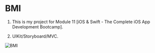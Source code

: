 # BMI

1. This is my project for Module 11 [iOS & Swift - The Complete iOS App Development Bootcamp].

2. UIKit/Storyboard/MVC.

![BMI](https://user-images.githubusercontent.com/98012564/173567125-f0a93377-7220-446f-97a5-75300e016757.gif)

